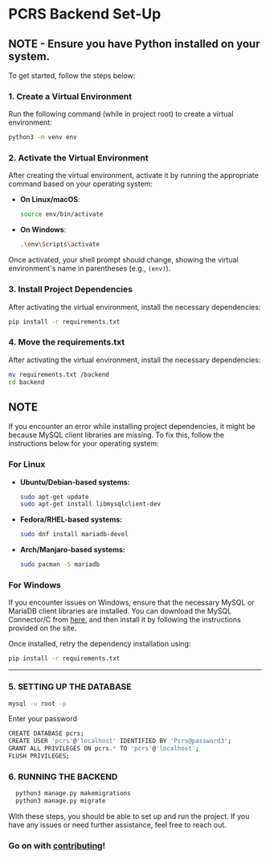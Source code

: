 # PCRS Backend Set-Up

## **NOTE** - Ensure you have Python installed on your system.

To get started, follow the steps below:

### 1. **Create a Virtual Environment**

Run the following command (while in project root) to create a virtual environment:

```bash
python3 -m venv env
```

### 2. **Activate the Virtual Environment**

After creating the virtual environment, activate it by running the appropriate command based on your operating system:

- **On Linux/macOS**:

  ```bash
  source env/bin/activate
  ```

- **On Windows**:

  ```bash
  .\env\Scripts\activate
  ```

Once activated, your shell prompt should change, showing the virtual environment's name in parentheses (e.g., `(env)`).

### 3. **Install Project Dependencies**

After activating the virtual environment, install the necessary dependencies:

```bash
pip install -r requirements.txt
```

### 4. **Move the requirements.txt**

After activating the virtual environment, install the necessary dependencies:

```bash
mv requirements.txt /backend
cd backend
```

## **NOTE**

If you encounter an error while installing project dependencies, it might be because MySQL client libraries are missing. To fix this, follow the instructions below for your operating system:

### **For Linux**

- **Ubuntu/Debian-based systems:**

  ```bash
  sudo apt-get update
  sudo apt-get install libmysqlclient-dev
  ```

- **Fedora/RHEL-based systems:**

  ```bash
  sudo dnf install mariadb-devel
  ```

- **Arch/Manjaro-based systems:**

  ```bash
  sudo pacman -S mariadb
  ```

### **For Windows**

If you encounter issues on Windows, ensure that the necessary MySQL or MariaDB client libraries are installed. You can download the MySQL Connector/C from [here](https://dev.mysql.com/downloads/connector/c/), and then install it by following the instructions provided on the site.

Once installed, retry the dependency installation using:

```bash
pip install -r requirements.txt
```

---

### 5. **SETTING UP THE DATABASE**
  ```bash
  mysql -u root -p
  ```
  Enter your password

  ```bash
  CREATE DATABASE pcrs;
  CREATE USER 'pcrs'@'localhost' IDENTIFIED BY 'Pcrs@password3';
  GRANT ALL PRIVILEGES ON pcrs.* TO 'pcrs'@'localhost';
  FLUSH PRIVILEGES;
  ```

### 6. **RUNNING THE BACKEND**

```bash
  python3 manage.py makemigrations
  python3 manage.py migrate
  ```

With these steps, you should be able to set up and run the project. If you have any issues or need further assistance, feel free to reach out.

### Go on with [contributing](../CONTRIBUTING.md)!
